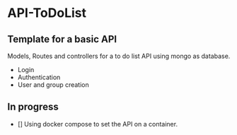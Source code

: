 # API-ToDoList

## Template for a basic API
Models, Routes and controllers for a to do list API using mongo as database.

- Login
- Authentication 
- User and group creation

## In progress
- [] Using docker compose to set the API on a container.

